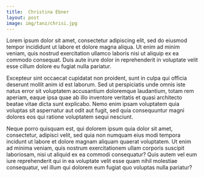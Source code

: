 ```yaml
---
title:  Christina Ebner
layout: post
image: img/tanz/chrisi.jpg
---
```

Lorem ipsum dolor sit amet, consectetur adipiscing elit, sed do eiusmod tempor incididunt ut labore et dolore magna aliqua. 
Ut enim ad minim veniam, quis nostrud exercitation ullamco laboris nisi ut aliquip ex ea commodo consequat. 
Duis aute irure dolor in reprehenderit in voluptate velit esse cillum dolore eu fugiat nulla pariatur. 

Excepteur sint occaecat cupidatat non proident, sunt in culpa qui officia deserunt mollit anim id est laborum. Sed ut 
perspiciatis unde omnis iste natus error sit voluptatem accusantium doloremque laudantium, totam rem aperiam, eaque ipsa 
quae ab illo inventore veritatis et quasi architecto beatae vitae dicta sunt explicabo. Nemo enim ipsam voluptatem quia 
voluptas sit aspernatur aut odit aut fugit, sed quia consequuntur magni dolores eos qui ratione voluptatem sequi nesciunt. 

Neque porro quisquam est, qui dolorem ipsum quia dolor sit amet, consectetur, adipisci velit, sed quia non numquam eius 
modi tempora incidunt ut labore et dolore magnam aliquam quaerat voluptatem. Ut enim ad minima veniam, quis nostrum 
exercitationem ullam corporis suscipit laboriosam, nisi ut aliquid ex ea commodi consequatur? Quis autem vel eum 
iure reprehenderit qui in ea voluptate velit esse quam nihil molestiae consequatur, vel illum qui 
dolorem eum fugiat quo voluptas nulla pariatur?